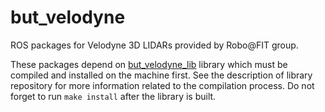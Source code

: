 but_velodyne
============

ROS packages for Velodyne 3D LIDARs provided by Robo@FIT group.

These packages depend on [but_velodyne_lib](https://github.com/martin-velas/but_velodyne_lib) library which must be compiled and installed on the machine first. See the description of library repository for more information related to the compilation process. Do not forget to run `make install` after the library is built.
